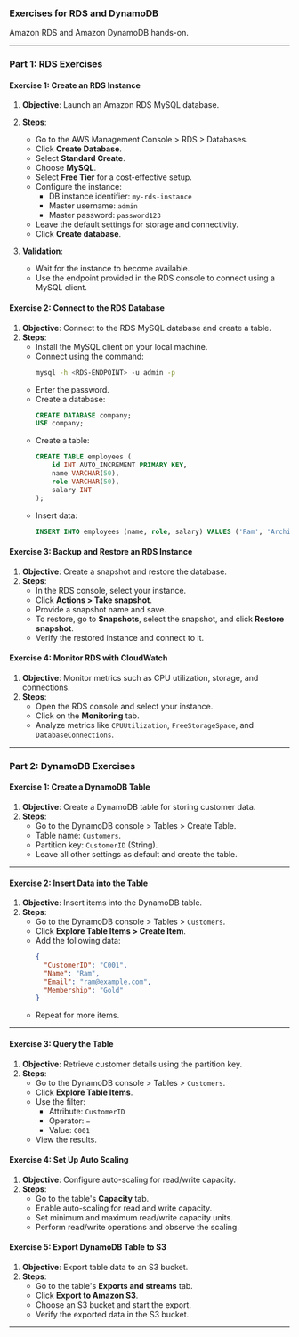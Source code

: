 ### **Exercises for RDS and DynamoDB**

Amazon RDS and Amazon DynamoDB hands-on.

---

### **Part 1: RDS Exercises**

#### **Exercise 1: Create an RDS Instance**
1. **Objective**: Launch an Amazon RDS MySQL database.
2. **Steps**:
   - Go to the AWS Management Console > RDS > Databases.
   - Click **Create Database**.
   - Select **Standard Create**.
   - Choose **MySQL**.
   - Select **Free Tier** for a cost-effective setup.
   - Configure the instance:
     - DB instance identifier: `my-rds-instance`
     - Master username: `admin`
     - Master password: `password123`
   - Leave the default settings for storage and connectivity.
   - Click **Create database**.

3. **Validation**:
   - Wait for the instance to become available.
   - Use the endpoint provided in the RDS console to connect using a MySQL client.


#### **Exercise 2: Connect to the RDS Database**
1. **Objective**: Connect to the RDS MySQL database and create a table.
2. **Steps**:
   - Install the MySQL client on your local machine.
   - Connect using the command:
     ```bash
     mysql -h <RDS-ENDPOINT> -u admin -p
     ```
   - Enter the password.
   - Create a database:
     ```sql
     CREATE DATABASE company;
     USE company;
     ```
   - Create a table:
     ```sql
     CREATE TABLE employees (
         id INT AUTO_INCREMENT PRIMARY KEY,
         name VARCHAR(50),
         role VARCHAR(50),
         salary INT
     );
     ```
   - Insert data:
     ```sql
     INSERT INTO employees (name, role, salary) VALUES ('Ram', 'Architect', 90000);
     ```


#### **Exercise 3: Backup and Restore an RDS Instance**
1. **Objective**: Create a snapshot and restore the database.
2. **Steps**:
   - In the RDS console, select your instance.
   - Click **Actions > Take snapshot**.
   - Provide a snapshot name and save.
   - To restore, go to **Snapshots**, select the snapshot, and click **Restore snapshot**.
   - Verify the restored instance and connect to it.


#### **Exercise 4: Monitor RDS with CloudWatch**
1. **Objective**: Monitor metrics such as CPU utilization, storage, and connections.
2. **Steps**:
   - Open the RDS console and select your instance.
   - Click on the **Monitoring** tab.
   - Analyze metrics like `CPUUtilization`, `FreeStorageSpace`, and `DatabaseConnections`.

---

### **Part 2: DynamoDB Exercises**

#### **Exercise 1: Create a DynamoDB Table**
1. **Objective**: Create a DynamoDB table for storing customer data.
2. **Steps**:
   - Go to the DynamoDB console > Tables > Create Table.
   - Table name: `Customers`.
   - Partition key: `CustomerID` (String).
   - Leave all other settings as default and create the table.

---

#### **Exercise 2: Insert Data into the Table**
1. **Objective**: Insert items into the DynamoDB table.
2. **Steps**:
   - Go to the DynamoDB console > Tables > `Customers`.
   - Click **Explore Table Items > Create Item**.
   - Add the following data:
     ```json
     {
       "CustomerID": "C001",
       "Name": "Ram",
       "Email": "ram@example.com",
       "Membership": "Gold"
     }
     ```
   - Repeat for more items.

---

#### **Exercise 3: Query the Table**
1. **Objective**: Retrieve customer details using the partition key.
2. **Steps**:
   - Go to the DynamoDB console > Tables > `Customers`.
   - Click **Explore Table Items**.
   - Use the filter:
     - Attribute: `CustomerID`
     - Operator: `=`
     - Value: `C001`
   - View the results.


#### **Exercise 4: Set Up Auto Scaling**
1. **Objective**: Configure auto-scaling for read/write capacity.
2. **Steps**:
   - Go to the table's **Capacity** tab.
   - Enable auto-scaling for read and write capacity.
   - Set minimum and maximum read/write capacity units.
   - Perform read/write operations and observe the scaling.



#### **Exercise 5: Export DynamoDB Table to S3**
1. **Objective**: Export table data to an S3 bucket.
2. **Steps**:
   - Go to the table's **Exports and streams** tab.
   - Click **Export to Amazon S3**.
   - Choose an S3 bucket and start the export.
   - Verify the exported data in the S3 bucket.

---
